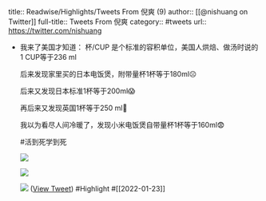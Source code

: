 title:: Readwise/Highlights/Tweets From 倪爽 (9)
author:: [[@nishuang on Twitter]]
full-title:: Tweets From 倪爽
category:: #tweets
url:: https://twitter.com/nishuang

- 我来了美国才知道： 杯/CUP 是个标准的容积单位，美国人烘焙、做汤时说的1 CUP等于236 ml
  
  后来发现家里买的日本电饭煲，附带量杯1杯等于180ml☹️
  
  后来又发现日本标准1杯等于200ml😱
  
  再后来又发现英国1杯等于250 ml🥲
  
  我以为看尽人间冷暖了，发现小米电饭煲自带量杯1杯等于160ml😨
  
  #活到死学到死 
  
  ![](https://pbs.twimg.com/media/FJtkghqXoAcx3-o.jpg) 
  
  ![](https://pbs.twimg.com/media/FJtkghiX0AMDhxL.jpg) 
  
  ![](https://pbs.twimg.com/media/FJtkgiAWUAMiNtD.jpg) ([View Tweet](https://twitter.com/nishuang/status/1484891015853101066)) #Highlight #[[2022-01-23]]